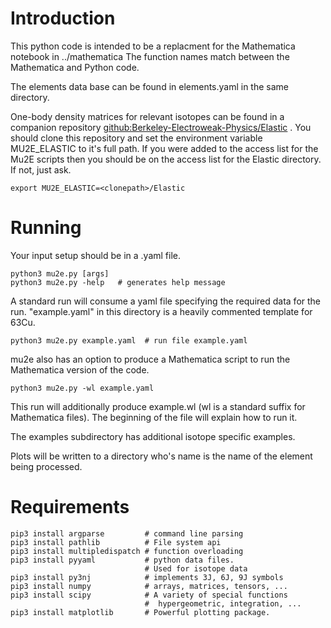 # Introduction

This python code is intended to be a replacment for the Mathematica notebook in ../mathematica
The function names match between the Mathematica and Python code.

The elements data base can be found in elements.yaml in the same directory.

One-body density matrices for relevant  isotopes can be found in a companion repository
[github:Berkeley-Electroweak-Physics/Elastic](https://github.com/Berkeley-Electroweak-Physics/Elastic) .  You should clone this repository and set the environment variable MU2E_ELASTIC to it's full path.
If you were added to the access list for the Mu2E scripts then you should be on the access list for the Elastic directory.   If not, just ask.
```
export MU2E_ELASTIC=<clonepath>/Elastic
```

# Running
Your input setup should be in a <mycase>.yaml file.

```
python3 mu2e.py [args]
python3 mu2e.py -help   # generates help message
```

A standard run will consume a yaml file specifying the required
data for the run.   "example.yaml" in this directory is a heavily commented template for 63Cu.  
```
python3 mu2e.py example.yaml  # run file example.yaml
```

mu2e also has an option to produce a Mathematica script to run the Mathematica version of the code.
```
python3 mu2e.py -wl example.yaml
```
This run will additionally produce example.wl (wl is a standard suffix for Mathematica files).    The beginning of the file will
explain how to run it.


The examples subdirectory has additional isotope specific examples.

Plots will be written to a directory who's name is the name of the element being processed.

# Requirements

```
pip3 install argparse         # command line parsing
pip3 install pathlib          # File system api
pip3 install multipledispatch # function overloading
pip3 install pyyaml           # python data files.  
                              # Used for isotope data
pip3 install py3nj            # implements 3J, 6J, 9J symbols
pip3 install numpy            # arrays, matrices, tensors, ...
pip3 install scipy            # A variety of special functions
                              #  hypergeometric, integration, ...
pip3 install matplotlib       # Powerful plotting package.
```
